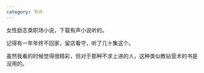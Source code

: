 ```yaml
---
category: 书评
---
```


女性励志类职场小说，下载有声小说听的。

记得有一年年终不回家，留店看守，听了几十集这个。

虽然我看的时候觉得很精彩，但对于那种不求上进的人，这种类似教钻营术的书是没用的。
